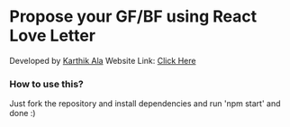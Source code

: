 # Propose your GF/BF using React Love Letter

Developed by [Karthik Ala](https://instagram.com/k4rthikkkkkk)
Website Link: [Click Here](https://react-love-letter.vercel.app)

### How to use this?
Just fork the repository and install dependencies and run 'npm start' and done :)

